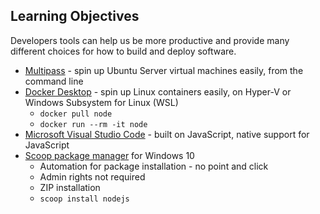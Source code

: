 ## Learning Objectives

Developers tools can help us be more productive and provide many different choices for how to build and deploy software.

* [Multipass](https://multipass.run/) - spin up Ubuntu Server virtual machines easily, from the command line
* [Docker Desktop](https://www.docker.com/products/docker-desktop) - spin up Linux containers easily, on Hyper-V or Windows Subsystem for Linux (WSL)
  * `docker pull node`
  * `docker run --rm -it node`
* [Microsoft Visual Studio Code](https://code.visualstudio.com) - built on JavaScript, native support for JavaScript
* [Scoop package manager](https://scoop.sh) for Windows 10
  * Automation for package installation - no point and click
  * Admin rights not required
  * ZIP installation
  * `scoop install nodejs`
